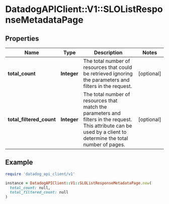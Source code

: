 # DatadogAPIClient::V1::SLOListResponseMetadataPage

## Properties

| Name                     | Type        | Description                                                                                                                                                        | Notes      |
| ------------------------ | ----------- | ------------------------------------------------------------------------------------------------------------------------------------------------------------------ | ---------- |
| **total_count**          | **Integer** | The total number of resources that could be retrieved ignoring the parameters and filters in the request.                                                          | [optional] |
| **total_filtered_count** | **Integer** | The total number of resources that match the parameters and filters in the request. This attribute can be used by a client to determine the total number of pages. | [optional] |

## Example

```ruby
require 'datadog_api_client/v1'

instance = DatadogAPIClient::V1::SLOListResponseMetadataPage.new(
  total_count: null,
  total_filtered_count: null
)
```
